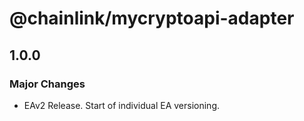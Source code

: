 # @chainlink/mycryptoapi-adapter

## 1.0.0

### Major Changes

- EAv2 Release. Start of individual EA versioning.
